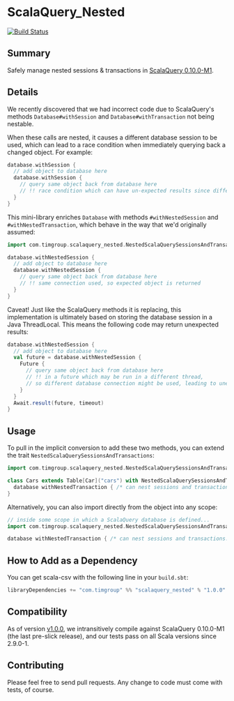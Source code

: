 ScalaQuery_Nested
================
[![Build Status](https://travis-ci.org/youdevise/scalaquery_nested.png)](https://travis-ci.org/youdevise/scalaquery_nested)

Summary
-------
Safely manage nested sessions & transactions in [ScalaQuery 0.10.0-M1](https://github.com/slick/slick/tree/0.10.0-M1).

Details
-------

We recently discovered that we had incorrect code due to ScalaQuery's methods
`Database#withSession` and `Database#withTransaction` not being nestable.

When these calls are nested, it causes a different database session to be
used, which can lead to a race condition when immediately querying back a
changed object. For example:

```scala
database.withSession {
  // add object to database here
  database.withSession {
    // query same object back from database here
    // !! race condition which can have un-expected results since different database connection is used
  }
}
```

This mini-library enriches `Database` with methods `#withNestedSession` and `#withNestedTransaction`,
which behave in the way that we'd originally assumed:

```scala
import com.timgroup.scalaquery_nested.NestedScalaQuerySessionsAndTransactions._

database.withNestedSession {
  // add object to database here
  database.withNestedSession {
    // query same object back from database here
    // !! same connection used, so expected object is returned
  }
}
```

Caveat! Just like the ScalaQuery methods it is replacing, this implementation is ultimately based
on storing the database session in a Java ThreadLocal. This means the following code may return
unexpected results:

```scala
database.withNestedSession {
  // add object to database here
  val future = database.withNestedSession {
    Future {
      // query same object back from database here 
      // !! in a future which may be run in a different thread,
      // so different database connection might be used, leading to unexpected results
    }
  }
  Await.result(future, timeout)
}
```

Usage
-----

To pull in the implicit conversion to add these two methods, you can extend the trait `NestedScalaQuerySessionsAndTransactions`:

```scala
import com.timgroup.scalaquery_nested.NestedScalaQuerySessionsAndTransactions

class Cars extends Table[Car]("cars") with NestedScalaQuerySessionsAndTransactions {
  database withNestedTransaction { /* can nest sessions and transactions... */ }    
}
```

Alternatively, you can also import directly from the object into any scope:

```scala
// inside some scope in which a ScalaQuery database is defined...
import com.timgroup.scalaquery_nested.NestedScalaQuerySessionsAndTransactions._

database withNestedTransaction { /* can nest sessions and transactions... */ }

```

How to Add as a Dependency
--------------------------
You can get scala-csv with the following line in your `build.sbt`:

```scala
libraryDependencies += "com.timgroup" %% "scalaquery_nested" % "1.0.0"
```

Compatibility
-------------
As of version [v1.0.0](https://github.com/youdevise/scalaquery_nested/blob/v1.0.0/.travis.yml),
we intransitively compile against ScalaQuery 0.10.0-M1 (the last pre-slick release), and our tests
pass on all Scala versions since 2.9.0-1.

Contributing
------------
Please feel free to send pull requests. Any change to code must come with tests, of course.
